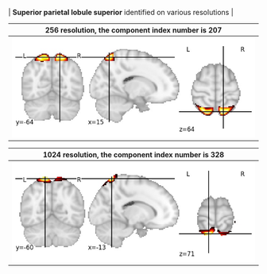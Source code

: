 


| **Superior parietal lobule superior** identified on various resolutions |

| 256 resolution, the component index number is 207|  
|:---:|  
| ![Component 256](../256/final/207.jpg "From component 256: Superior parietal lobule superior") |

| 1024 resolution, the component index number is 328|  
|:---:|  
| ![Component 1024](../1024/final/328.jpg "From component 1024: Superior parietal lobule superior") |